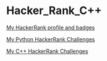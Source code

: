 # Hacker_Rank_C++


[My HackerRank profile and badges](https://www.hackerrank.com/pradeepprachu)

[My Python HackerRank Challenges](https://github.com/Pradeep-Gopal/Python_Hacker_Rank)

[My C++ HackerRank Challenges](https://github.com/Pradeep-Gopal/Cpp_Hacker_Rank)
